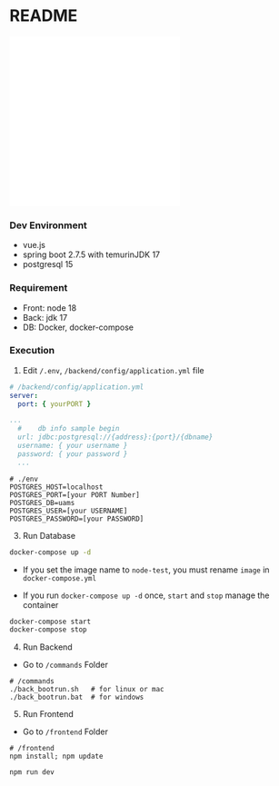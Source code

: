 # README

![Backend README](/README/BACKEND_README.md)
![Frontend README](/README/FRONTEND_README.md)

### Dev Environment

- vue.js
- spring boot 2.7.5 with temurinJDK 17
- postgresql 15

### Requirement

- Front: node 18
- Back: jdk 17
- DB: Docker, docker-compose

### Execution

1. Edit `/.env`, `/backend/config/application.yml` file

```yaml
# /backend/config/application.yml
server:
  port: { yourPORT }

...
  #    db info sample begin
  url: jdbc:postgresql://{address}:{port}/{dbname}
  username: { your username }
  password: { your password }
  ...
```

```
# ./env
POSTGRES_HOST=localhost
POSTGRES_PORT=[your PORT Number]
POSTGRES_DB=uams
POSTGRES_USER=[your USERNAME]
POSTGRES_PASSWORD=[your PASSWORD]
```

3. Run Database

```bash
docker-compose up -d
```

- If you set the image name to `node-test`, you must rename `image` in `docker-compose.yml`

- If you run `docker-compose up -d` once, `start` and `stop` manage the container

```bash
docker-compose start
docker-compose stop
```

4. Run Backend

- Go to `/commands` Folder

```
# /commands
./back_bootrun.sh   # for linux or mac
./back_bootrun.bat  # for windows
```

5. Run Frontend

- Go to `/frontend` Folder

```
# /frontend
npm install; npm update

npm run dev
```
